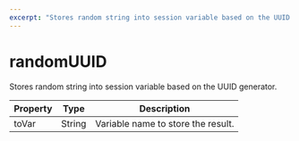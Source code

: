 ```yaml
---
excerpt: "Stores random string into session variable based on the UUID generator."
---
```

# randomUUID

Stores random string into session variable based on the UUID generator.

| Property | Type | Description |
| ------- | ------- | -------- |
| toVar | String | Variable name to store the result. |


